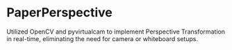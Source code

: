 # PaperPerspective
Utilized OpenCV and pyvirtualcam to implement Perspective Transformation in real-time, eliminating the need for camera or whiteboard setups. 
